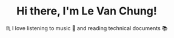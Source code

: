 <h1 align="center">Hi there, I'm Le Van Chung!</h1>
<p align="center">♏ I love listening to music 🎵 and reading technical documents 📚</p>

